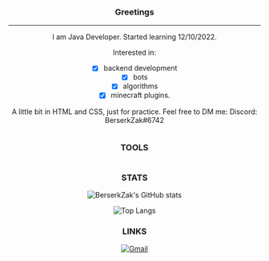 <div style="text-align: center;">

### Greetings

---



I am Java Developer. Started learning 12/10/2022.
    
Interested in: 
- [x] backend development
- [x] bots
- [x] algorithms
- [x] minecraft plugins.
    
A little bit in HTML and CSS, just for practice.
Feel free to DM me:
Discord: BerserkZak#6742

<span> 
    <img src="https://komarev.com/ghpvc/?username=BerserkZak&style=for-the-badge" alt=""/> 
</span>

### TOOLS

  <a href="https://skillicons.dev">
    <img src="https://skillicons.dev/icons?i=java,maven,postgresql,html,css"  alt=""/><br>
  </a>

### STATS

![BerserkZak's GitHub stats](https://github-readme-stats.vercel.app/api?username=BerserkZak&show_icons=true&theme=onedark)

![Top Langs](https://github-readme-stats.vercel.app/api/top-langs/?username=BerserkZak&langs_count=5&layout=compact&theme=onedark&show_icons=true)

### LINKS

[![Gmail](https://img.shields.io/badge/Gmail-D14836?style=for-the-badge&logo=gmail&logoColor=white)](mailto:me4anicman@gmail.com)

</div>
